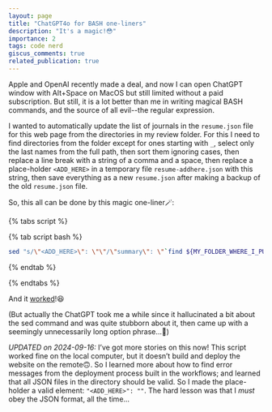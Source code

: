 ```yaml
---
layout: page
title: "ChatGPT4o for BASH one-liners"
description: "It's a magic!😳"
importance: 2
tags: code nerd
giscus_comments: true
related_publication: true
---
```


<!--
<script src="https://gist.github.com/seunggookim/44a46d8aceb170a804e1eacc52432567.js"></script>

| <img src=/assets/img/blog/orders-fig1.png alt=img width=400px data-zoomable> |
| Fig1. XXX |

{% cite XXX %}
-->

Apple and OpenAI recently made a deal, and now I can open ChatGPT window with Alt+Space on MacOS but still limited without a paid subscription.
But still, it is a lot better than me in writing magical BASH commands, and the source of all evil--the regular expression.

I wanted to automatically update the list of journals in the `resume.json` file for this web page from the directories in my review folder. For this I need to find directories from the folder except for ones starting with `_`, select only the last names from the full path, then sort them ignoring cases, then replace a line break with a string of a comma and a space, then replace a place-holder `<ADD_HERE>` in a temporary file `resume-addhere.json` with this string, then save everything as a new `resume.json` after making a backup of the old `resume.json` file.

So, this all can be done by this magic one-liner🪄:

{% tabs script %}

{% tab script bash %}

```bash
sed "s/\"<ADD_HERE>\": \"\"/\"summary\": \"`find ${MY_FOLDER_WHERE_I_PUT_MY_REVIEWS} -depth 1 -type d ! -name '_*' | awk -F/ '{print $NF}' | sort -f | sed -e ':a' -e 'N' -e '$!ba' -e 's/\n/, /g'`\"/g" resume-addhere.json > resume.json
```
{% endtab %}

{% endtabs %}

And it [worked](/cv/)!:satisfied:

(But actually the ChatGPT took me a while since it hallucinated a bit about the sed command and was quite stubborn about it, then came up with a seemingly unnecessarily long option phrase...:see_no_evil:)

_UPDATED on 2024-09-16:_ I’ve got more stories on this now! This script worked fine on the local computer, but it doesn’t build and deploy the website on the remote🙃. So I learned more about how to find error messages from the deployment process built in the workflows; and learned that all JSON files in the directory should be valid. So I made the place-holder a valid element: `"<ADD_HERE>": ""`. The hard lesson was that I _must_ obey the JSON format, all the time...
